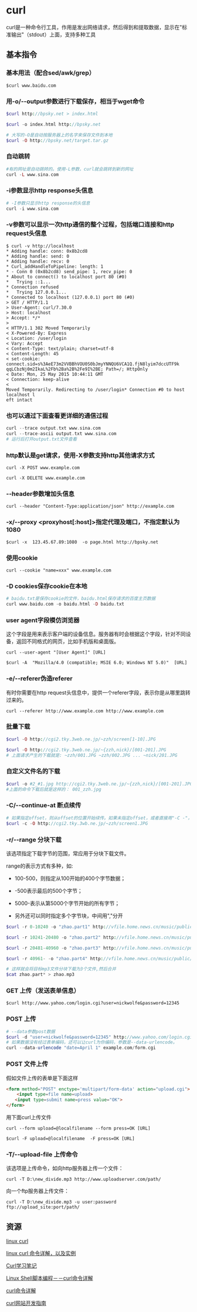 # curl
curl是一种命令行工具，作用是发出网络请求，然后得到和提取数据，显示在"标准输出"（stdout）上面，支持多种工具

## 基本指令
### 基本用法（配合sed/awk/grep）
```
$curl www.baidu.com
```

### 用-o/--output参数进行下载保存，相当于wget命令
```php
$curl http://bpsky.net > index.html

$curl -o index.html http://bpsky.net

# 大写的-O是自动按服务器上的名字来保存文件到本地
$curl -O http://bpsky.net/target.tar.gz
```

### 自动跳转
```php
#有的网址是自动跳转的。使用-L参数，curl就会跳转到新的网址
curl -L www.sina.com
```

### -i参数显示http response头信息
```php
# -I参数只显示http response的头信息
curl -i www.sina.com
```

### -v参数可以显示一次http通信的整个过程，包括端口连接和http request头信息
```
$ curl -v http://localhost
* Adding handle: conn: 0x8b2cd8
* Adding handle: send: 0
* Adding handle: recv: 0
* Curl_addHandleToPipeline: length: 1
* - Conn 0 (0x8b2cd8) send_pipe: 1, recv_pipe: 0
* About to connect() to localhost port 80 (#0)
*   Trying ::1...
* Connection refused
*   Trying 127.0.0.1...
* Connected to localhost (127.0.0.1) port 80 (#0)
> GET / HTTP/1.1
> User-Agent: curl/7.30.0
> Host: localhost
> Accept: */*
>
< HTTP/1.1 302 Moved Temporarily
< X-Powered-By: Express
< Location: /user/login
< Vary: Accept
< Content-Type: text/plain; charset=utf-8
< Content-Length: 45
< set-cookie: connect.sid=s%3AeE73m2VVBBhVOU0S0bJmyYNNQU6VCA1Q.fjN8lyim7dccUTF9k
qqLCbzNj0m2IkaL%2Fb%2Ba%2B%2Fe9I%2BE; Path=/; HttpOnly
< Date: Mon, 25 May 2015 10:44:11 GMT
< Connection: keep-alive
<
Moved Temporarily. Redirecting to /user/login* Connection #0 to host localhost l
eft intact
```

### 也可以通过下面查看更详细的通信过程
```php
curl --trace output.txt www.sina.com
curl --trace-ascii output.txt www.sina.com
# 运行后打开output.txt文件查看
```

### http默认是get请求，使用-X参数支持http其他请求方式
```
curl -X POST www.example.com

curl -X DELETE www.example.com
```

### --header参数增加头信息
```
curl --header "Content-Type:application/json" http://example.com
```

### -x/--proxy <proxyhost[:host]>指定代理及端口，不指定默认为1080
```
$curl -x  123.45.67.89:1080  -o page.html http://bpsky.net
```

### 使用cookie
```
curl --cookie "name=xxx" www.example.com
```

### -D cookies保存cookie在本地
```php
# baidu.txt是保存cookie的文件，baidu.html保存请求的百度主页数据
curl www.baidu.com -o baidu.html -D baidu.txt
```

### user agent字段模仿浏览器
这个字段是用来表示客户端的设备信息。服务器有时会根据这个字段，针对不同设备，返回不同格式的网页，比如手机版和桌面版。
```
curl --user-agent "[User Agent]" [URL]

$curl -A  "Mozilla/4.0 (compatible; MSIE 6.0; Windows NT 5.0)"  [URL]
```

### -e/--referer伪造referer
有时你需要在http request头信息中，提供一个referer字段，表示你是从哪里跳转过来的。

```
curl --referer http://www.example.com http://www.example.com
```

### 批量下载
```php
$curl -O http://cgi2.tky.3web.ne.jp/~zzh/screen[1-10].JPG

$curl -O http://cgi2.tky.3web.ne.jp/~{zzh,nick}/[001-201].JPG  
# 上面请求产生的下载就是: ~zzh/001.JPG ~zzh/002.JPG ... ~nick/201.JPG
```

### 自定义文件名的下载
```php
$curl -o #2_#1.jpg http://cgi2.tky.3web.ne.jp/~{zzh,nick}/[001-201].JPG 
#上面的命令下载后就是这样的： 001_zzh.jpg
```

### -C/--continue-at <offset>断点续传
```php
# 如果指定offset，则从offset的位置开始续传。如果未指定offset，或者直接用"-C -"，则curl会自己分析该从什么位置开始续传
$curl -c -O http://cgi2.tky.3wb.ne.jp/~zzh/screen1.JPG  
```

### -r/--range <range>分块下载
该选项指定下载字节的范围，常应用于分块下载文件。

range的表示方式有多种，如:
* 100-500，则指定从100开始的400个字节数据；

* -500表示最后的500个字节；

* 5000-表示从第5000个字节开始的所有字节；

* 另外还可以同时指定多个字节块，中间用","分开

```php
$curl -r 0-10240 -o "zhao.part1" http://vfile.home.news.cn/music/public/vd05/200905/31/a8/MUfs052009053117155750a8be70.mp3  &\  

$curl -r 10241-20480 -o "zhao.part2" http://vfile.home.news.cn/music/public/vd05/200905/31/a8/MUfs052009053117155750a8be70.mp3  &\  

$curl -r 20481-40960 -o "zhao.part3" http://vfile.home.news.cn/music/public/vd05/200905/31/a8/MUfs052009053117155750a8be70.mp3  &\  

$curl -r 40961- -o "zhao.part4" http://vfile.home.news.cn/music/public/vd05/200905/31/a8/MUfs052009053117155750a8be70.mp3   

# 这样就会将目标mp3文件分块下载为3个文件,然后合并
$cat zhao.part* > zhao.mp3
```

### GET 上传（发送表单信息）
```
$curl http://www.yahoo.com/login.cgi?user=nickwolfe&password=12345   
```

### POST 上传
```php
# --data参数post数据
$curl -d "user=nickwolfe&password=12345" http://www.yahoo.com/login.cgi 
# 如果数据没有经过表单编码，还可以让curl为你编码，参数是--data-urlencode。
curl --data-urlencode "date=April 1" example.com/form.cgi
```

### POST 文件上传

假如文件上传的表单是下面这样
```html
<form method="POST" enctype='multipart/form-data' action="upload.cgi">
    <input type=file name=upload>
　　<input type=submit name=press value="OK">
</form>
```
用下面curl上传文件

```
curl --form upload=@localfilename --form press=OK [URL]

$curl -F upload=@localfilename  -F press=OK [URL]
```

### -T/--upload-file <file>  上传命令
该选项是上传命令，如向http服务器上传一个文件：
```
curl -T D:\new_divide.mp3 http://www.uploadserver.com/path/
```
向一个ftp服务器上传文件：
```
curl -T D:\new_divide.mp3 -u user:password ftp://upload_site:port/path/
```

## 资源

[linux curl](http://www.blogjava.net/nkjava/archive/2012/09/17/387851.html)

[linux curl 命令详解，以及实例](http://blog.51yip.com/linux/1049.html)

[Curl学习笔记](http://zhongfox.github.io/blog/linux/2013/07/05/curl-note/)

[Linux Shell脚本编程－－curl命令详解](http://blog.csdn.net/xifeijian/article/details/9367339)

[curl命令详解](http://www.cnblogs.com/mycats/p/3935757.html)

[curl网站开发指南](http://www.ruanyifeng.com/blog/2011/09/curl.html)
